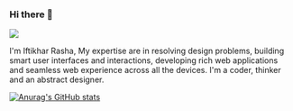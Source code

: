 ### Hi there 👋

![](https://i.ibb.co/z2NpHwb/git-ui.png)

I'm Iftikhar Rasha, My expertise are in resolving design problems, building smart user interfaces and interactions, developing rich web applications and seamless web experience across all the devices. I'm a coder, thinker and an abstract designer.

[![Anurag's GitHub stats](https://github-readme-stats.vercel.app/api?username=iftikharrasha)](https://github.com/anuraghazra/github-readme-stats)

<!--
**iftikharrasha/iftikharrasha** is a ✨ _special_ ✨ repository because its `README.md` (this file) appears on your GitHub profile.

Here are some ideas to get you started:

- 🔭 I’m currently working on ...
- 🌱 I’m currently learning ...
- 👯 I’m looking to collaborate on ...
- 🤔 I’m looking for help with ...
- 💬 Ask me about ...
- 📫 How to reach me: ...
- 😄 Pronouns: ...
- ⚡ Fun fact: ...
-->
